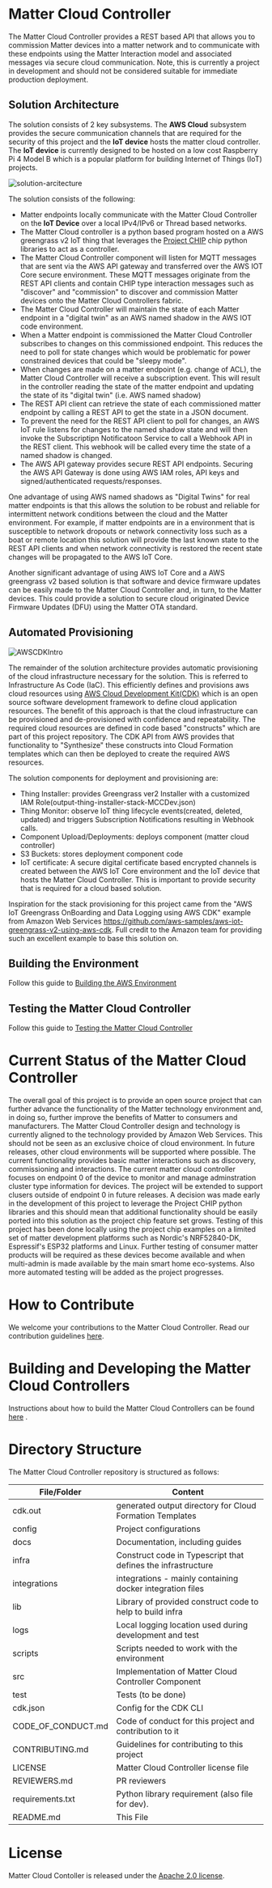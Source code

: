 # Matter Cloud Controller

The Matter Cloud Controller provides a REST based API that allows you to commission Matter devices into a matter network and to communicate with these endpoints using the Matter Interaction model and associated messages via secure cloud communication. Note, this is currently a project in development and should not be considered suitable for immediate production deployment.

## Solution Architecture

The solution consists of 2 key subsystems. The **AWS Cloud** subsystem provides the secure communication channels that are required for the security of this project and the **IoT device** hosts the matter cloud controller. The **IoT device** is currently designed to be hosted on a low cost Raspberry Pi 4 Model B which is a popular platform for building Internet of Things (IoT) projects.

![solution-arcitecture](docs/asset/solution-architecture.png)

The solution consists of the following:
- Matter endpoints locally communicate with the Matter Cloud Controller on the **IoT Device** over a local IPv4/IPv6 or Thread based networks.
- The Matter Cloud controller is a python based program hosted on a AWS greengrass v2 IoT thing that leverages the [Project CHIP](https://github.com/project-chip/connectedhomeip) chip python libraries to act as a controller.
- The Matter Cloud Controller component will listen for MQTT messages that are sent via the AWS API gateway and transferred over the AWS IOT Core secure environment. These MQTT messages originate from the REST API clients and contain CHIP type interaction messages such as "discover" and "commission" to discover and commission Matter devices onto the Matter Cloud Controllers fabric. 
- The Matter Cloud Controller will maintain the state of each Matter endpoint in a "digital twin" as an AWS named shadow in the AWS IOT code environment.
- When a Matter endpoint is commissioned the Matter Cloud Controller subscribes to changes on this commissioned endpoint. This reduces the need to poll  for state changes which would be problematic for power constrained devices that could be "sleepy mode".
- When changes are made on a matter endpoint (e.g. change of ACL), the Matter Cloud Controller will receive a subscription event. This will result in the controller reading the state of the matter endpoint and updating the state of its "digital twin" (i.e. AWS named shadow) 
- The REST API client can retrieve the state of each commissioned matter endpoint by calling a REST API to get the state in a JSON document.
- To prevent the need for the REST API client to poll for changes, an AWS IoT rule listens for changes to the named shadow state and will then invoke the Subscriptipn Notificatoon Service to call a Webhook API in the REST client. This webhook will be called every time the state of a named shadow is changed.
- The AWS API gateway provides secure REST API endpoints. Securing the AWS API Gateway is done using AWS IAM roles, API keys and signed/authenticated requests/responses.

One advantage of using AWS named shadows as "Digital Twins" for real matter endpoints is that this allows the solution to be robust and reliable for intermittent network conditions between the cloud and the Matter environment. For example, if matter endpoints are in a environment that is susceptible to network dropouts or network connectivity loss such as a boat or remote location this solution will provide the last known state to the REST API clients and when network connectivity is restored the recent state changes will be propagated to the AWS IoT Core. 

Another significant advantage of using AWS IoT Core and a AWS greengrass v2 based solution is that software and device firmware updates can be easily made to the Matter Cloud Controller and, in turn, to the Matter devices. This could provide a solution to secure cloud originated Device Firmware Updates (DFU) using the Matter OTA standard.

## Automated Provisioning 
![AWSCDKIntro](docs/asset/aws_cdk_intro.png)

The remainder of the solution architecture provides automatic provisioning of the cloud infrastructure necessary for the solution. This is referred to Infrastructure As Code (IaC). This efficiently defines and provisions aws cloud resources using [AWS Cloud Development Kit(CDK)](https://aws.amazon.com/cdk) which is an open source software development framework to define cloud application resources. The benefit of this approach is that the cloud infrastructure can be provisioned and de-provisioned with confidence and repeatability. The required cloud resources are defined in code based "constructs" which are part of this project repository. The CDK API from AWS provides that functionality to "Synthesize" these constructs into Cloud Formation templates which can then be deployed to create the required AWS resources.

The solution components for deployment and provisioning are:
- Thing Installer: provides Greengrass ver2 Installer with a customized IAM Role(output-thing-installer-stack-MCCDev.json)
- Thing Monitor: observe IoT thing lifecycle events(created, deleted, updated) and triggers Subscription Notifications resulting in Webhook calls.
- Component Upload/Deployments: deploys component (matter cloud controller)
- S3 Buckets: stores deployment component code
- IoT certificate: A secure digital certificate based encrypted channels is created between the AWS IoT Core environment and the IoT device that hosts the Matter Cloud Controller. This is important to provide security that is required for a cloud based solution.

Inspiration for the stack provisioning for this project came from the "AWS IoT Greengrass OnBoarding and Data Logging using AWS CDK" example from Amazon Web Services https://github.com/aws-samples/aws-iot-greengrass-v2-using-aws-cdk. Full credit to the Amazon team for providing such an excellent example to base this solution on.

## Building the Environment
Follow this guide to [Building the AWS Environment](./docs/BUILDING.md)

## Testing the Matter Cloud Controller
Follow this guide to [Testing the Matter Cloud Controller](./docs/TESTING.md)

#

# Current Status of the Matter Cloud Controller

The overall goal of this project is to provide an open source project that can
further advance the functionality of the Matter technology environment and, in 
doing so, further improve the benefits of Matter to consumers and manufacturers.
The Matter Cloud Controller design and technology is currently aligned to the
technology provided by Amazon Web Services. This should not be seen as an
exclusive choice of cloud environment. In future releases, other cloud
environments will be supported where possible. The current functionality provides
basic matter interactions such as discovery, commissioning and interactions. 
The current matter cloud controller focuses on endpoint 0 of the device to monitor
and manage adminstration cluster type information for devices. The project will be 
extended to support clusers outside of endpoint 0 in future releases. A decision 
was made early in the development of this project to leverage the Project CHIP python 
libraries and this should mean that additional functionality should be easily ported 
into this solution as the project chip feature set grows. Testing of this project has 
been done locally using the project chip examples on a limited set of matter development 
platforms such as Nordic's NRF52840-DK, Espressif's ESP32 platforms and Linux. Further 
testing of consumer matter products will be required as these devices become available 
and when multi-admin is made available by the main smart home eco-systems. Also more 
automated testing will be added as the project progresses.

# How to Contribute

We welcome your contributions to the Matter Cloud Controller. Read our contribution guidelines
[here](./CONTRIBUTING.md).

# Building and Developing the Matter Cloud Controllers

Instructions about how to build the Matter Cloud Controllers can be found [here](./docs/BUILDING.md) .

# Directory Structure

The Matter Cloud Controller repository is structured as follows:

| File/Folder        | Content                                                            |
| ------------------ | ------------------------------------------------------------------ |
| cdk.out            | generated output directory for Cloud Formation Templates           |
| config             | Project configurations                                             |
| docs               | Documentation, including guides                                    |
| infra              | Construct code in Typescript that defines the infrastructure       |
| integrations       | integrations - mainly containing docker integration files          |
| lib                | Library of provided construct code to help to build infra          |
| logs               | Local logging location used during development and test            |
| scripts            | Scripts needed to work with the environment                        |
| src                | Implementation of Matter Cloud Controller Component                |
| test               | Tests (to be done)                                                 |
| cdk.json           | Config for the CDK CLI                                             |
| CODE_OF_CONDUCT.md | Code of conduct for this project and contribution to it            |
| CONTRIBUTING.md    | Guidelines for contributing to this project                        |
| LICENSE            | Matter Cloud Controller license file                               |
| REVIEWERS.md       | PR reviewers                                                       |
| requirements.txt   | Python library requirement (also file for dev).                    |
| README.md          | This File                                                          |

# License

Matter Cloud Contoller is released under the [Apache 2.0 license](./LICENSE).